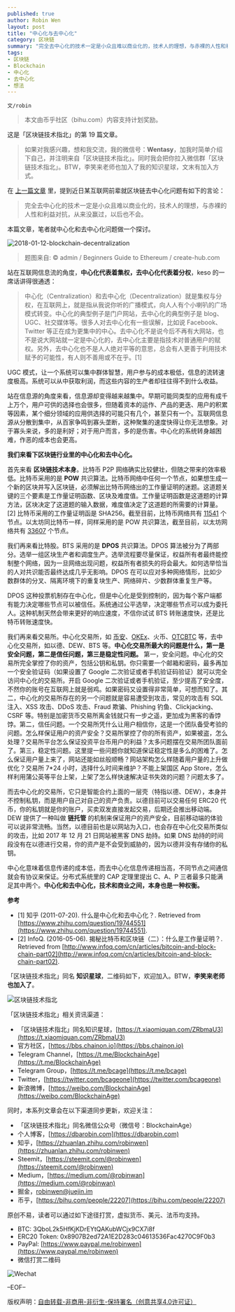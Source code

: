 ```yaml
---
published: true
author: Robin Wen
layout: post
title: "中心化与去中心化"
category: 区块链
summary: "完全去中心化的技术一定是小众且难以商业化的，技术人的理想，与赤裸的人性和利益对抗，从来没赢过，以后也不会。中心化交易所最大的问题是什么，第一是安全问题，第二是信任问题，第三是稳定性问题。而去中心化的交易所，它只是智能合约上面的一层壳（特指以德、DEW），本身并不控制私钥，而是用户自己对自己的资产负责。中心化意味着信息传递的成本低，而去中心化信息传递相当高，不同节点之间通信就会有协议来保证。分布式系统里的 CAP 定理里提出 C、A、P 三者最多只能满足其中两个。中心化和去中心化，技术和商业之间，本身也是一种权衡。"
tags:
- 区块链
- Blockchain
- 中心化
- 去中心化
- 想法
---
```


`文/robin`

> 本文由币乎社区（bihu.com）内容支持计划奖励。

这是「区块链技术指北」的第 19 篇文章。

> 如果对我感兴趣，想和我交流，我的微信号：**Wentasy**，加我时简单介绍下自己，并注明来自「区块链技术指北」。同时我会把你拉入微信群「区块链技术指北」。BTW，李笑来老师也加入了我的知识星球，文末有加入方式。

在 [上一篇文章](https://dbarobin.com/2018/01/10/blockchain-opportunity) 里，提到近日某互联网前辈就区块链去中心化问题有如下的言论：

> 完全去中心化的技术一定是小众且难以商业化的，技术人的理想，与赤裸的人性和利益对抗，从来没赢过，以后也不会。

本篇文章，笔者就中心化和去中心化问题做一个探讨。

![2018-01-12-blockchain-decentralization](https://cdn.dbarobin.com/ZRMkSIC.jpg)

> 题图来自: © admin / Beginners Guide to Ethereum / create-hub.com

站在互联网信息流的角度，**中心化代表着集权，去中心化代表着分权**，keso 的一席话讲得很通透：

> 中心化（Centralization）和去中心化（Decentralization）就是集权与分权，在互联网上，就是指从我说你听的广播模式，向人人有个小喇叭的广场模式转变。中心化的典型例子是门户网站，去中心化的典型例子是 blog、UGC、社交媒体等。很多人对去中心化有一些误解，比如说 Facebook、Twitter 等正在成为更集中的中心。去中心化不是说今后不再有大网站，也不是说大网站就一定是中心化的，去中心化主要是指技术对普通用户的赋权。另外，去中心化也不是人人绝对平等的意思，总会有人更善于利用技术赋予的可能性，有人则不善用或不在乎。[1]

UGC 模式，让一个系统可以集中群体智慧，用户参与的成本极低，信息的流转速度极高。系统可以从中获取利润，而这些内容的生产者却往往得不到什么收益。

站在信息源的角度来看，信息源却变得越来越集中。早期可能同类型的应用有成千上万个，用户可供的选择也会很多，但随着资本的运作、产品的更迭、用户的积累等因素，某个细分领域的应用供选择的可能只有几个，甚至只有一个。互联网信息源从分散到集中，从百家争鸣到寡头垄断，这种聚集的速度快得让你无法想象。对于寡头来说，多的是利好；对于用户而言，多的是伤害。中心化的系统转身越困难，作恶的成本也会更高。

**我们来看下区块链行业里的中心化和去中心化。**

首先来看 **区块链技术本身**。比特币 P2P 网络确实比较健壮，但随之带来的效率极低。比特币采用的是 **POW** 共识算法。比特币网络中任何一个节点，如果想生成一个新的区块并写入区块链，必须解出比特币网络出的工作量证明的迷题。这道题关键的三个要素是工作量证明函数、区块及难度值。工作量证明函数是这道题的计算方法，区块决定了这道题的输入数据，难度值决定了这道题的所需要的计算量。[2] 比特币采用的工作量证明函是 SHA256。截至目前，比特币网络共有 [11541](https://bitnodes.earn.com) 个节点。以太坊同比特币一样，同样采用的是 POW 共识算法，截至目前，以太坊网络共有 [33607](https://www.ethernodes.org) 个节点。

我们再来看比特股。BTS 采用的是 **DPOS** 共识算法。DPOS 算法被分为了两部分。选举一组区块生产者和调度生产。选举流程要尽量保证，权益所有者最终能控制整个网络，因为一旦网络出现问题，权益所有者损失的将会最大。如何选举恰当的人对共识能否最终达成几乎无影响。DPOS 在可以应对多种网络情形，比如少数群体的分叉、隔离环境下的重复块生产、网络碎片、少数群体重复生产等。

DPOS 这种投票机制存在中心化，但是中心化是受到控制的，因为每个客户端都有能力决定哪些节点可以被信任。系统通过公平选举，决定哪些节点可以成为委托人。这种机制天然会带来更好的响应速度，不信你试试 BTS 转账速度快，还是比特币转账速度快。

我们再来看交易所。中心化交易所，如 [币安](https://www.binance.com/?ref=11190872)、[OKEx](https://www.okex.com/share/invite/3956Ew.do)、火币、[OTCBTC](https://otcbtc.com/referrals/ROBINWENIO) 等，去中心化交易所，如以德、DEW、BTS 等。**中心化交易所最大的问题是什么，第一是安全问题，第二是信任问题，第三是稳定性问题。** 第一，安全问题。中心化的交易所完全掌控了你的资产，包括公钥和私钥。你只需要一个邮箱和密码，最多再加一个安全验证码（如果设置了 Google 二次验证或者手机验证码验证）就可以完全访问中心化的交易所。开启 Google 二次验证或者手机验证，至少提高了安全度，不然你的账号在互联网上就是弱鸡。如果密码又设置得非常简单，可想而知了。其二，中心化的交易所存在的另一个问题就是容易遭受到攻击，常见的攻击有 SQL 注入、XSS 攻击、DDoS 攻击、Fraud 欺骗、Phishing 钓鱼、Clickjacking、CSRF 等。特别是加密货币交易所离金钱就只有一步之遥，更加成为黑客的香饽饽。第二，信任问题。一个交易所凭什么让用户相信你，这是一个团队备受考验的问题。怎么样保证用户的资产安全？交易所掌控了你的所有资产，如果被盗，怎么处理？交易所平台怎么保证投资平台币用户的利益？太多问题摆在交易所团队面前了。第三，稳定性问题。这里提一些问题你就知道保证稳定性是多么的困难了。怎么保证用户量上来了，网站还能如丝般顺畅？网站架构怎么样随着用户量的上升做优化？交易所 7*24 小时，选择什么时间来维护？不能上架国区 App Store，怎么样利用蒲公英等平台上架，上架了怎么样快速解决证书失效的问题？问题太多了。

而去中心化的交易所，它只是智能合约上面的一层壳（特指以德、DEW），本身并不控制私钥，而是用户自己对自己的资产负责。以德目前可以交易任何 ERC20 代币，你的私钥就是你的账户，买卖双发直接发起交易，后期还会推出移动端。DEW 提供了一种叫做 **链托管** 的机制来保证用户的资产安全，目前移动端的体验可以说非常流畅。当然，以德目前也是以网站为入口，也会存在中心化交易所类似的攻击，比如 2017 年 12 月 21 日网站被黑客 DNS 劫持。如果 DNS 劫持的时间段没有在以德进行交易，你的资产是不会受到威胁的，因为以德并没有存储你的私钥。

中心化意味着信息传递的成本低，而去中心化信息传递相当高，不同节点之间通信就会有协议来保证。分布式系统里的 CAP 定理里提出 C、A、P 三者最多只能满足其中两个。**中心化和去中心化，技术和商业之间，本身也是一种权衡。**

**参考**

* [1] 知乎 (2011-07-20). 什么是中心化和去中心化？. Retrieved from [https://www.zhihu.com/question/19744551](https://www.zhihu.com/question/19744551).
* [2] InfoQ. (2016-05-06). 揭秘比特币和区块链（二）：什么是工作量证明？. Retrieved from [http://www.infoq.com/cn/articles/bitcoin-and-block-chain-part02](http://www.infoq.com/cn/articles/bitcoin-and-block-chain-part02).

「区块链技术指北」同名 **知识星球**，二维码如下，欢迎加入。BTW，**李笑来老师也加入了**。

![区块链技术指北](https://cdn.dbarobin.com/pQxlDqF.jpg)

「区块链技术指北」相关资讯渠道：

* 「区块链技术指北」同名知识星球，[https://t.xiaomiquan.com/ZRbmaU3](https://t.xiaomiquan.com/ZRbmaU3)
* 官方社区，[https://bbs.chainon.io](https://bbs.chainon.io)
* Telegram Channel，[https://t.me/BlockchainAge](https://t.me/BlockchainAge)
* Telegram Group，[https://t.me/bcage](https://t.me/bcage)
* Twitter，[https://twitter.com/bcageone](https://twitter.com/bcageone)
* 新浪微博，[https://weibo.com/BlockchainAge](https://weibo.com/BlockchainAge)

同时，本系列文章会在以下渠道同步更新，欢迎关注：

* 「区块链技术指北」同名微信公众号（微信号：BlockchainAge）
* 个人博客，[https://dbarobin.com](https://dbarobin.com)
* 知乎，[https://zhuanlan.zhihu.com/robinwen](https://zhuanlan.zhihu.com/robinwen)
* Steemit，[https://steemit.com/@robinwen](https://steemit.com/@robinwen)
* Medium，[https://medium.com/@robinwan](https://medium.com/@robinwan)
* 掘金，[robinwen@juejin.im](https://juejin.im/user/5673ccae60b2260ee435f89a/posts)
* 币乎，[https://bihu.com/people/22207](https://bihu.com/people/22207)

原创不易，读者可以通过如下途径打赏，虚拟货币、美元、法币均支持。

* BTC: 3QboL2k5HfKjKDrEYtQAKubWCjx9CX7i8f
* ERC20 Token: 0x8907B2ed72A1E2D283c04613536Fac4270C9F0b3
* PayPal: [https://www.paypal.me/robinwen](https://www.paypal.me/robinwen)
* 微信打赏二维码

![Wechat](https://cdn.dbarobin.com/SzoNl5b.jpg)

–EOF–

版权声明：[自由转载-非商用-非衍生-保持署名（创意共享4.0许可证）](http://creativecommons.org/licenses/by-nc-nd/4.0/deed.zh)
